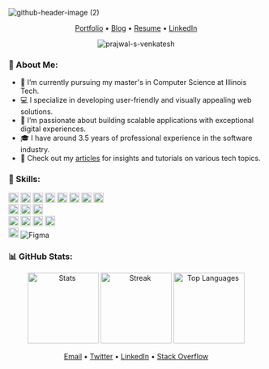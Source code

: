 ![github-header-image (2)](https://github.com/Prajwal-S-Venkatesh/Prajwal-S-Venkatesh/assets/53730619/22115b13-e63a-41dd-a455-7a3978cb0926)

<p align="center">
  <a href="https://www.prajwalsv.dev/#work">Portfolio</a> •
  <a href="https://blog.prajwalsv.dev">Blog</a> •
  <a href="https://resume.prajwalsv.dev">Resume</a> •
  <a href="https://www.linkedin.com/in/prajwal-s-venkatesh">LinkedIn</a>
</p>

<p align="center">
  <img src="https://komarev.com/ghpvc/?username=prajwal-s-venkatesh&label=Profile%20views&color=brightgreen&style=flat" alt="prajwal-s-venkatesh" />
</p>

<h3 align="left">🚀 About Me:</h3>

- 🔭 I’m currently pursuing my master's in Computer Science at Illinois Tech.
- 💻 I specialize in developing user-friendly and visually appealing web solutions.
- 🌱 I’m passionate about building scalable applications with exceptional digital experiences.
- 🎓 I have around 3.5 years of professional experience in the software industry.
- 📝 Check out my [articles](https://blog.prajwalsv.dev) for insights and tutorials on various tech topics.

<h3 align="left">💼 Skills:</h3>
<p align="left">
  <img height="20" src="https://img.shields.io/badge/C-00599C?style=flat-square&logo=c&logoColor=white" alt="C" />
  <img height="20" src="https://img.shields.io/badge/shell_script-121011?style=flat-square&logo=gnu-bash&logoColor=white" alt="Shell" />
  <img height="20" src="https://img.shields.io/badge/C%2B%2B-00599C?style=flat-square&logo=c%2B%2B&logoColor=white" alt="C++" />
  <img height="20" src="https://img.shields.io/badge/java-ED8B00?style=flat-square&logo=openjdk&logoColor=white" alt="Java" />
  <img height="20" src="https://img.shields.io/badge/javascript-%23323330.svg?style=flat-square&logo=javascript&logoColor=%23F7DF1E" alt="JavaScript" />
  <img height="20" src="https://img.shields.io/badge/typescript-%23007ACC.svg?style=flat-square&logo=typescript&logoColor=white" alt="TypeScript" />
  <img height="20" src="https://img.shields.io/badge/python-3670A0?style=flat-square&logo=python&logoColor=ffdd54" alt="Python" />
  <img height="20" src="https://img.shields.io/badge/go-%2300ADD8.svg?style=flat-square&logo=go&logoColor=white" alt="Go" />
  <br/>
  <img height="20" src="https://img.shields.io/badge/react-%2320232a.svg?style=flat-square&logo=react&logoColor=%2361DAFB" alt="ReactJS" />
  <img height="20" src="https://img.shields.io/badge/next.js-black?style=flat-square&logo=next.js&logoColor=white" alt="Next.js" />
  <img height="20" src="https://img.shields.io/badge/tailwindcss-%2338B2AC.svg?style=flat-square&logo=tailwind-css&logoColor=white" alt="Tailwind CSS" />
  <br/>
  <img height="20" src="https://img.shields.io/badge/node.js-6DA55F?style=flat-square&logo=node.js&logoColor=white" alt="Node.js" />
  <img height="20" src="https://img.shields.io/badge/GraphQL-E10098?style=flat-square&logo=graphql&logoColor=white" alt="GraphQL" />
  <img height="20" src="https://img.shields.io/badge/MongoDB-%234ea94b.svg?style=flat-square&logo=mongodb&logoColor=white" alt="MongoDB" />
  <img height="20" src="https://img.shields.io/badge/postgres-%23316192.svg?style=flat-square&logo=postgresql&logoColor=white" alt="PostgreSQL" />
  <br/>
  <img height="20" src="https://img.shields.io/badge/docker-%230db7ed.svg?style=flat-square&logo=docker&logoColor=white" alt="Docker" />
  <img src="https://img.shields.io/badge/figma-%23F24E1E.svg?style=flat-square&logo=figma&logoColor=white" alt="Figma" />
</p>

<h3 align="left">📊 GitHub Stats:</h3>
<p align="center">
  <img height="140" src="https://github-readme-stats.vercel.app/api?username=prajwal-s-venkatesh&show_icons=true&locale=en&theme=react&cache_seconds=8640" alt="Stats" />

  <img height="140" src="https://github-readme-streak-stats.herokuapp.com/?user=prajwal-s-venkatesh&theme=react&locale=en&cache_seconds=8640" alt="Streak" />

  <img height="140" src="https://github-readme-stats.vercel.app/api/top-langs/?username=prajwal-s-venkatesh&hide_progress=true&theme=react&locale=en&cache_seconds=8640" alt="Top Languages" />
</p>

<p align="center">
  <a href="mailto:contact@prajwalsv.dev">Email</a> •
  <a href="https://twitter.com/__prajwal_sv__">Twitter</a> •
  <a href="https://www.linkedin.com/in/prajwal-s-venkatesh">LinkedIn</a> •
  <a href="https://stackoverflow.com/users/12345678">Stack Overflow</a>
</p>

<!--<p align="center">
    <a href="https://github.com/prajwal-s-venkatesh/blog.prajwalsv.dev">
      <img height="120" align="center" src="https://github-readme-stats.vercel.app/api/pin/?username=prajwal-s-venkatesh&repo=blog.prajwalsv.dev&locale=en&bg_color=45,4568DC,B06AB3&title_color=fff&text_color=fff&icon_color=fff&hide_border=true&cache_seconds=0" />
    </a>
    <a href="https://github.com/prajwal-s-venkatesh/TextMemo">
      <img height="120" align="center" src="https://github-readme-stats.vercel.app/api/pin/?username=prajwal-s-venkatesh&repo=TextMemo&locale=en&bg_color=45,4568DC,B06AB3&title_color=fff&text_color=fff&icon_color=fff&hide_border=true&cache_seconds=86400" />
    </a>
    <a href="https://github.com/prajwal-s-venkatesh/record-manager-c">
      <img height="120" align="center" src="https://github-readme-stats.vercel.app/api/pin/?username=prajwal-s-venkatesh&repo=record-manager-c&locale=en&bg_color=45,4568DC,B06AB3&title_color=fff&text_color=fff&icon_color=fff&hide_border=true" />
    </a>
</p>-->

